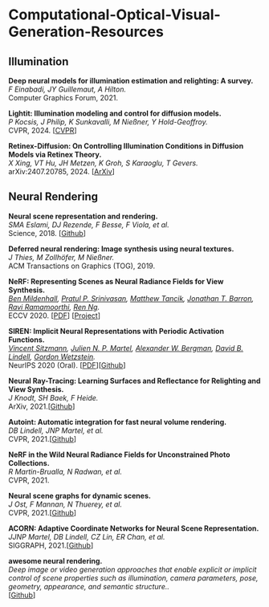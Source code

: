 # Computational-Optical-Visual-Generation-Resources

## Illumination

**Deep neural models for illumination estimation and relighting: A survey.**<br>
*F Einabadi, JY Guillemaut, A Hilton.*<br>
Computer Graphics Forum, 2021.

**Lightit: Illumination modeling and control for diffusion models.**<br>
*P Kocsis, J Philip, K Sunkavalli, M Nießner, Y Hold-Geoffroy.*<br>
CVPR, 2024.
[[CVPR](https://openaccess.thecvf.com/content/CVPR2024/papers/Kocsis_LightIt_Illumination_Modeling_and_Control_for_Diffusion_Models_CVPR_2024_paper.pdf)]

**Retinex-Diffusion: On Controlling Illumination Conditions in Diffusion Models via Retinex Theory.**<br>
*X Xing, VT Hu, JH Metzen, K Groh, S Karaoglu, T Gevers.*<br>
arXiv:2407.20785, 2024.
[[ArXiv](https://arxiv.org/pdf/2407.20785)]

## Neural Rendering

**Neural scene representation and rendering.**<br>
*SMA Eslami, DJ Rezende, F Besse, F Viola, et al.*<br>
Science, 2018.
[[Github](https://github.com/deepmind/gqn-datasets)]

**Deferred neural rendering: Image synthesis using neural textures.**<br>
*J Thies, M Zollhöfer, M Nießner.*<br>
ACM Transactions on Graphics (TOG), 2019.

**NeRF: Representing Scenes as Neural Radiance Fields for View Synthesis.**<br>
*[Ben Mildenhall](http://people.eecs.berkeley.edu/~bmild/), [Pratul P. Srinivasan](https://people.eecs.berkeley.edu/~pratul/), [Matthew Tancik](http://www.matthewtancik.com/), [Jonathan T. Barron](https://jonbarron.info/), [Ravi Ramamoorthi](http://cseweb.ucsd.edu/~ravir/), [Ren Ng](https://www2.eecs.berkeley.edu/Faculty/Homepages/yirenng.html).*<br>
ECCV 2020. [[PDF](https://arxiv.org/abs/2003.08934)] [[Project](http://tancik.com/nerf)]

**SIREN: Implicit Neural Representations with Periodic Activation Functions.**<br>
*[Vincent Sitzmann](https://vsitzmann.github.io/), [Julien N. P. Martel](http://www.jmartel.net/), [Alexander W. Bergman](http://alexanderbergman7.github.io/), [David B. Lindell](http://www.davidlindell.com/), [Gordon Wetzstein](https://stanford.edu/~gordonwz/).*<br>
NeurIPS 2020 (Oral). [[PDF](https://arxiv.org/abs/2006.09661)][[Github](http://vsitzmann.github.io/siren/)]

**Neural Ray-Tracing: Learning Surfaces and Reflectance for Relighting and View Synthesis.**<br>
*J Knodt, SH Baek, F Heide.*<br>
ArXiv, 2021.[[Github](https://github.com/princeton-computational-imaging/neural_raytracing)]

**Autoint: Automatic integration for fast neural volume rendering.**<br>
*DB Lindell, JNP Martel, et al.*<br>
CVPR, 2021.[[Github](https://github.com/princeton-computational-imaging/neural-scene-graphs)]

**NeRF in the Wild Neural Radiance Fields for Unconstrained Photo Collections.**<br>
*R Martin-Brualla, N Radwan, et al.*<br>
CVPR, 2021.

**Neural scene graphs for dynamic scenes.**<br>
*J Ost, F Mannan, N Thuerey, et al.*<br>
CVPR, 2021.[[Github](https://github.com/princeton-computational-imaging/neural-scene-graphs)]

**ACORN: Adaptive Coordinate Networks for Neural Scene Representation.**<br>
*JJNP Martel, DB Lindell, CZ Lin, ER Chan, et al.*<br>
SIGGRAPH, 2021.[[Github](https://github.com/computational-imaging/ACORN)]

**awesome neural rendering.**<br>
*Deep image or video generation approaches that enable explicit or implicit control of scene properties such as illumination, camera parameters, pose, geometry, appearance, and semantic structure..*<br>
[[Github](https://github.com/weihaox/awesome-neural-rendering)]

